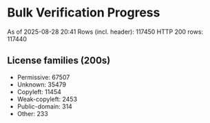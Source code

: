 ﻿# Bulk Verification Progress
As of 2025-08-28 20:41
Rows (incl. header): 117450
HTTP 200 rows: 117440

## License families (200s)
- Permissive: 67507
- Unknown: 35479
- Copyleft: 11454
- Weak-copyleft: 2453
- Public-domain: 314
- Other: 233

